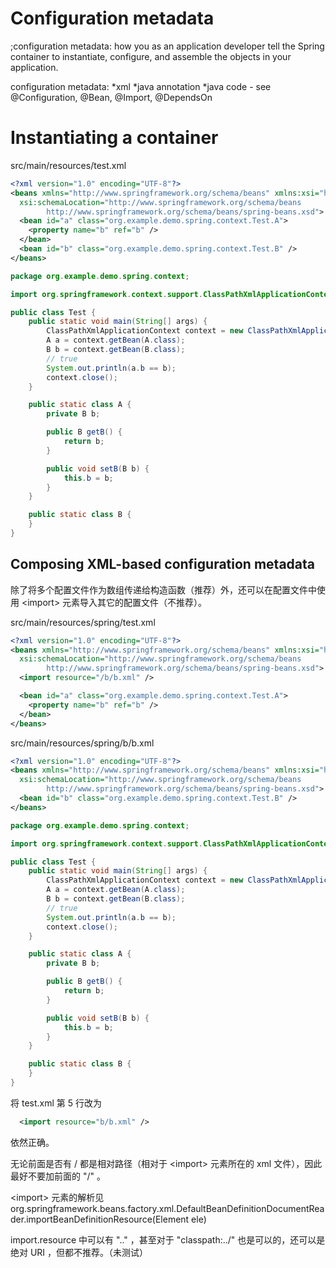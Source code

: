# Configuration metadata
;configuration metadata: how you as an application developer tell the Spring container to instantiate, configure, and assemble the objects in your application.


configuration metadata:
*xml
*java annotation
*java code - see @Configuration, @Bean, @Import, @DependsOn


# Instantiating a container
src/main/resources/test.xml
```xml
<?xml version="1.0" encoding="UTF-8"?>
<beans xmlns="http://www.springframework.org/schema/beans" xmlns:xsi="http://www.w3.org/2001/XMLSchema-instance"
  xsi:schemaLocation="http://www.springframework.org/schema/beans
        http://www.springframework.org/schema/beans/spring-beans.xsd">
  <bean id="a" class="org.example.demo.spring.context.Test.A">
    <property name="b" ref="b" />
  </bean>
  <bean id="b" class="org.example.demo.spring.context.Test.B" />
</beans>
```


```java
package org.example.demo.spring.context;

import org.springframework.context.support.ClassPathXmlApplicationContext;

public class Test {
    public static void main(String[] args) {
        ClassPathXmlApplicationContext context = new ClassPathXmlApplicationContext(new String[] { "test.xml" });
        A a = context.getBean(A.class);
        B b = context.getBean(B.class);
        // true
        System.out.println(a.b == b);
        context.close();
    }

    public static class A {
        private B b;

        public B getB() {
            return b;
        }

        public void setB(B b) {
            this.b = b;
        }
    }

    public static class B {
    }
}
```


## Composing XML-based configuration metadata
除了将多个配置文件作为数组传递给构造函数（推荐）外，还可以在配置文件中使用 &lt;import> 元素导入其它的配置文件（不推荐）。


src/main/resources/spring/test.xml
```xml
<?xml version="1.0" encoding="UTF-8"?>
<beans xmlns="http://www.springframework.org/schema/beans" xmlns:xsi="http://www.w3.org/2001/XMLSchema-instance"
  xsi:schemaLocation="http://www.springframework.org/schema/beans
        http://www.springframework.org/schema/beans/spring-beans.xsd">
  <import resource="/b/b.xml" />

  <bean id="a" class="org.example.demo.spring.context.Test.A">
    <property name="b" ref="b" />
  </bean>
</beans>
```


src/main/resources/spring/b/b.xml
```xml
<?xml version="1.0" encoding="UTF-8"?>
<beans xmlns="http://www.springframework.org/schema/beans" xmlns:xsi="http://www.w3.org/2001/XMLSchema-instance"
  xsi:schemaLocation="http://www.springframework.org/schema/beans
        http://www.springframework.org/schema/beans/spring-beans.xsd">
  <bean id="b" class="org.example.demo.spring.context.Test.B" />
</beans>
```


```java
package org.example.demo.spring.context;

import org.springframework.context.support.ClassPathXmlApplicationContext;

public class Test {
    public static void main(String[] args) {
        ClassPathXmlApplicationContext context = new ClassPathXmlApplicationContext(new String[] { "spring/test.xml" });
        A a = context.getBean(A.class);
        B b = context.getBean(B.class);
        // true
        System.out.println(a.b == b);
        context.close();
    }

    public static class A {
        private B b;

        public B getB() {
            return b;
        }

        public void setB(B b) {
            this.b = b;
        }
    }

    public static class B {
    }
}
```


将 test.xml 第 5 行改为
```xml
  <import resource="b/b.xml" />
```
依然正确。


无论前面是否有 / 都是相对路径（相对于 &lt;import> 元素所在的 xml 文件），因此最好不要加前面的 "/" 。


&lt;import> 元素的解析见 org.springframework.beans.factory.xml.DefaultBeanDefinitionDocumentReader.importBeanDefinitionResource(Element ele)


import.resource 中可以有 ".." ，甚至对于 "classpath:../" 也是可以的，还可以是绝对 URI ，但都不推荐。（未测试）
